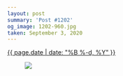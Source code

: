 ```yaml
---
layout: post
summary: 'Post #1202'
og_image: 1202-960.jpg
taken: September 3, 2020
---
```


<div class="post">
 <time>
  <a href="/1202">
   {{ page.date | date: "%B %-d, %Y" }}
  </a>
 </time>
 <a href="/1202">
  <figure data-taken="9/3/2020">
   <img sizes="(min-width: 700px) 50vw, calc(100vw - 2rem)" src="{{ site.assets_url }}/1202-480.jpg" srcset="{{ site.assets_url }}/1202-240.jpg 240w, {{ site.assets_url }}/1202-480.jpg 480w, {{ site.assets_url }}/1202-720.jpg 720w, {{ site.assets_url }}/1202-960.jpg 960w"/>
  </figure>
 </a>
</div>
